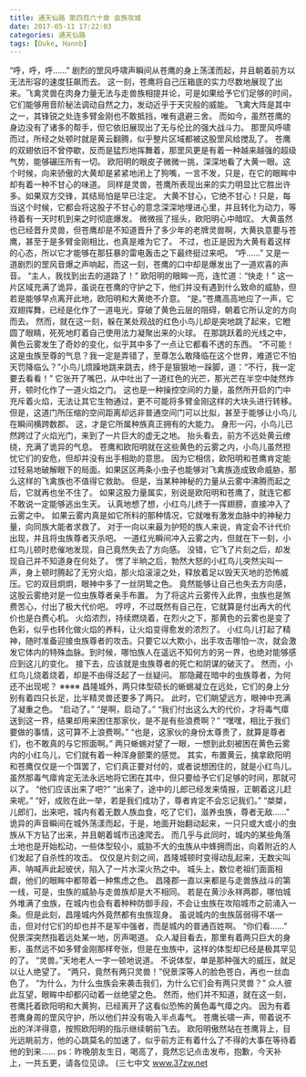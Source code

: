 ```yaml
---
title: 通天仙路 第四百六十章 虫族攻城
date: 2017-05-11 17:22:03
categories: 通天仙路
tags: [Duke, Hannb]
---
```


“呼，呼，呼……”
剧烈的罡风呼啸声瞬间从苍鹰的身上荡漾而起，并且朝着前方以无法形容的速度狂飙而去。
这一刻，苍鹰将自己压箱底的实力尽数地展现了出来。飞禽灵兽在肉身力量无法与走兽族相提并论，可是如果给予它们足够的时间，它们能够用音阶秘法调动自然之力，发动近乎于天灾般的威能。
飞禽大阵是其中之一，其锋锐之处连多臂金刚也不敢抵挡，唯有退避三舍。
而如今，虽然苍鹰的身边没有了诸多的帮手，但它依旧展现出了无与伦比的强大战斗力。
那罡风呼啸而过，所经之处顿时就是黄云翻腾，似乎整片区域都被这股罡风给搅乱了。
苍鹰的双翅依旧不曾停歇，反而是猛烈地挥舞着，那罡风更是有着一种越来越强的超级气势，能够碾压所有一切。
欧阳明的眼皮子微微一挑，深深地看了大黄一眼。这个时候，向来骄傲的大黄却是紧紧地闭上了狗嘴，一言不发，只是，在它的眼眸中却有着一种不甘心的味道。
同样是灵兽，苍鹰所表现出来的实力明显比它胜出许多。如果双方交锋，其结局怕是早已注定。
大黄不甘心，它绝不甘心！只是，每当这个时候，它都会将这股子不甘心的意念深深地埋进心里，并且转化为动力，等待着有一天时机到来之时彻底爆发。
微微摇了摇头，欧阳明心中暗叹。
大黄虽然也已经晋升灵兽，但苍鹰却是不知道晋升了多少年的老牌灵兽啊，大黄执意要与苍鹰，甚至于是多臂金刚相比，也真是难为它了。
不过，也正是因为大黄有着这样的心态，所以它才能够在那狂暴的雷电轰击之下最终挺过来吧。
“呼……”
又是一道剧烈的罡风音爆之声响起，而这一刻，苍鹰的口中却是爆发出了一道欢喜的声音。
“主人，我找到出去的道路了！”
欧阳明的眼眸一亮，连忙道：“快走！”
这一片区域充满了诡异，虽说在苍鹰的守护之下，他们并没有遇到什么致命的威胁，但若是能够早点离开此地，欧阳明和大黄绝不介意。
“是。”苍鹰高高地应了一声，它双翅挥舞，已经是化作了一道电光，穿破了黄色云层的阻碍，朝着它所认定的方向而去。
然而，就在这一刻，躲在某处观战的红色小鸟儿却是突地跳了起来，它瞪圆了眼睛，死死地盯着自己使用法力凝聚出来的火球。
在那跳跃着的光线之中，黄色云雾发生了奇妙的变化，似乎其中多了一点让它都看不透的东西。
“不可能！这是虫族至尊的气息？我一定是弄错了，至尊怎么敢降临在这个世界，难道它不怕天罚降临么？”小鸟儿烦躁地跳来跳去，终于是狠狠地一跺脚，道：“不行，我一定要去看看！”
它张开了嘴巴，从中吐出了一道红色的光芒，那光芒在半空中陡然炸开，顿时化作了一道火焰之门。
这也是一种操控空间的力量，虽然所开启的门中充斥着火焰，无法让其它生物通过，更不可能将多臂金刚这样的大块头进行转移。但是，这道门所压缩的空间距离却远非普通空间门可以比拟，甚至于能够让小鸟儿在瞬间横跨数郡。
这，才是它所属种族真正拥有的大能力。
身形一闪，小鸟儿已然跨过了火焰光门，来到了一片巨大的虚无之地。
抬头看去，前方不远处黄云缭绕，充满了诡异的气息。
苍鹰和欧阳明就在这些黄色的云雾之内，小鸟儿虽然担忧它们的安危，但却并没有出手相助的意思。
因为它相信，欧阳明和苍鹰肯定能过轻易地破解眼下的局面。如果区区两条小虫子也能够对飞禽族造成致命威胁，那么这样的飞禽族也不值得它救助。
但是，当某种神秘的力量从云雾中沸腾而起之后，它就再也坐不住了。
如果这股力量属实，别说是欧阳明和苍鹰了，就连它都不敢说一定能够逃出生天。
认真地想了想，小红鸟儿终于一挥翅膀，直接冲入了云雾之中。
如果云雾内真是如它所料的那种情况，它就唯有激发血脉中的神秘力量，向同族大能者求救了。
对于一向以来最为护短的族人来说，肯定会不计代价出现，并且将虫族尊者灭杀吧。
一道红光瞬间冲入云雾之内，但就在下一刻，小红鸟儿顿时悲催地发现，自己竟然失去了方向感。
没错，它飞了片刻之后，却发现自己并不知道身在何处了。
愣了半晌之后，勃然大怒的小红鸟儿突然尖叫一声，身上顿时腾起了无穷火焰，那火焰滚滚之处，释放着足以毁天灭地的恐怖威压。它的双目炯炯，眼神中多了一丝阴鸷之色。
竟然能够让自己也失去方向感，这股云雾绝对是一位虫族尊者亲手布置。
为了将这片云雾传入此界，虫族也是煞费苦心，付出了极大代价吧。
哼哼，不过既然有自己在，它就算是付出再大的代价也是白费心机。
火焰浓烈，持续燃烧着，在烈火之下，那黄色的云雾也是变了色彩，似乎也转化做火焰的养料，让火焰变得愈发的浓烈了。
小红鸟儿打起了精神，随时准备迎接虫族尊者的攻击。只要它以大欺小，出手攻击哪怕一次，就会激发它体内的特殊血脉。到时候，哪怕族人在遥远不知何方的另一界，也绝对能够感应到这儿的变化。
接下去，应该就是虫族尊者的死亡和阴谋的破灭了。
然而，小红鸟儿烧着烧着，却是不由得泛起了一丝疑问。
那隐藏在暗中的虫族尊者，为何还不出现呢？
※※※※
昌隆城外，两只体型硕长的蜥蜴凝立在远处，它们的身上分别有着四只长足，比半精灵兽还要多了两只。
此时，它们眺望远方，眼神中充满了凝重之色。
“启动了。”
“是啊，启动了。”
“我们付出这么大的代价，才将毒气瘴送到这一界，结果却用来困住那家伙，是不是有些浪费啊？”
“嘿嘿，相比于我们要做的事情，这可算不上浪费啊。”
“也是，这家伙的身份太尊贵了，就算是尊者们，也不敢真的与它照面啊。”
两只蜥蜴对望了一眼，一想到此刻被困在黄色云雾内的小红鸟儿，它们就有着一种浑身颤栗的感觉。
其实，布置黄云，擒拿欧阳明和苍鹰仅仅是一个饵罢了，它们真正要对付的，或者说想困住的，就是小红鸟儿。虽然那毒气瘴肯定无法永远地将它困在其中，但只要给予它们足够的时间，那就可以了。
“他们应该出来了吧?”
“出来了，途中的儿郎已经发来情报，正朝着这儿赶来呢。”
“好，成败在此一举，若是我们成功了，尊者肯定不会忘记我们。”
“桀桀，儿郎们，出来吧，城内有着无数人族血食，吃了它们，滋养虫族，尊者无敌……”
诡异的声音瞬间在城外荡漾而起，于是，地面开始翻动起来，一只只或大或小的虫族从下方钻了出来，并且朝着城市迅速爬去。
而几乎与此同时，城内的某些角落土地也是开始松动，一些体型较小，威胁不大的虫族从中蜂拥而出，向着附近的人们发起了自杀性的攻击。
仅仅是片刻之间，昌隆城顿时变得动乱起来，无数尖叫声、呐喊声此起彼伏，陷入了一片水深火热之中。
城头上，数位老祖们面面相觑，他们的眼眸中都带着一种焦虑之色。
昌隆郡一直以来都是与走兽族战斗的第一线，可是，虫族的威胁与走兽族却是大不相同。
若是在黄沙永祥两郡，哪怕城外堆满了虫族，在城内也会有着种种防御手段，不会让虫族在攻陷城市之前涌入一条。但是此刻，昌隆城内外竟然都有虫族现身。
虽说城内的虫族孱弱得不堪一击，但对付它们的却也并不是军中强者，而是城内的普通百姓啊。
“你们看……”
倪景深突然指着远处某一地，厉声喝道。
众人凝目看去，那里有着两只巨大的身影，虽然远不如多臂金刚那样夸张，但是在虫族中，这样的体型却已经是极其罕见的了。
“灵兽。”天地老人一字一顿地说道。
不说体型，单是那种强大的威压，就足以让人绝望了。
“两只，竟然有两只灵兽！”倪景深等人的脸色苍白，再也一丝血色了。
“为什么，为什么虫族会来袭击我们，为什么它们会有两只灵兽？”
众人彼此互望，眼眸中却都闪动着一丝绝望之色。
然而，他们并不知道，就在这一刻，苍鹰托着欧阳明和大黄狗，已经离开了这看似恐怖的黄色毒气瘴之内。
因为有着苍鹰身周的罡风守护，所以他们并没有吸入半点毒气。
苍鹰长啸一声，带着说不出的洋洋得意，按照欧阳明的指示继续朝前飞去。
欧阳明傲然站在苍鹰背上，目光远眺前方，他的心跳莫名的加速了，似乎前方正有着什么了不得的大事在等待着他的到来……
ps：昨晚朋友生日，喝高了，竟然忘记点击发布，抱歉，今天补上，一共五更，请各位见谅。
(三七中文 www.37zw.net